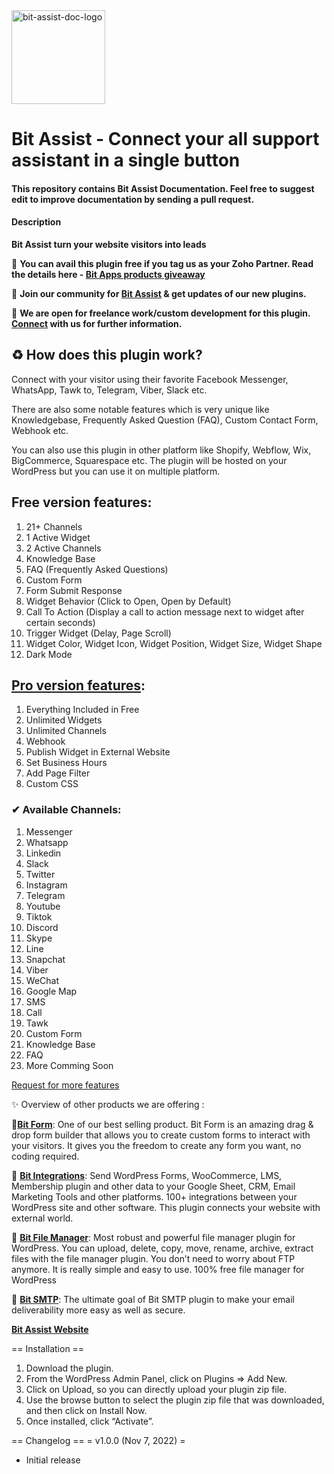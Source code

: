 <img src='https://docs.bit-assist.bitapps.pro/img/logo.svg' alt="bit-assist-doc-logo" height="150"> 


#  Bit Assist - Connect your all support assistant in a single button

#### This repository contains Bit Assist Documentation. Feel free to suggest edit to improve documentation by sending a pull request.

#### Description

**Bit Assist turn your website visitors into leads**

📢 **You can avail this plugin free if you tag us as your Zoho Partner. Read the details here - [Bit Apps products giveaway](https://www.bitapps.pro/zoho-partner-tag)**

📢 **Join our community for [Bit Assist](https://www.facebook.com/groups/bitappss) & get updates of our new plugins.**

📢 **We are open for freelance work/custom development for this plugin. [Connect](https://bitapps.pro/contact) with us for further information.**


## ♻ How does this plugin work?

Connect with your visitor using their favorite Facebook Messenger, WhatsApp, Tawk to, Telegram, Viber, Slack etc. 

There are also some notable features which is very unique like Knowledgebase, Frequently Asked Question (FAQ), Custom Contact Form, Webhook etc.
 
 You can also use this plugin in other platform like Shopify, Webflow, Wix, BigCommerce, Squarespace etc. The plugin will be hosted on your WordPress but you can use it on multiple platform.
 
 ## Free version features:
 1. 21+ Channels
 2. 1 Active Widget
 3. 2 Active Channels
 4. Knowledge Base
 5. FAQ (Frequently Asked Questions)
 6. Custom Form
 7. Form Submit Response
 8. Widget Behavior (Click to Open, Open by Default)
 9. Call To Action (Display a call to action message next to widget after  certain seconds)
 10. Trigger Widget (Delay, Page Scroll)
 11. Widget Color, Widget Icon, Widget Position, Widget Size, Widget Shape
 12. Dark Mode

## [Pro version features](https://www.bitapps.pro/bit-assist):
1. Everything Included in Free
2. Unlimited Widgets
3. Unlimited Channels
4. Webhook
5. Publish Widget in External Website
6. Set Business Hours
7. Add Page Filter
8. Custom CSS
 
### ✔ Available Channels:

1. Messenger
2. Whatsapp
3. Linkedin
4. Slack
5. Twitter
6. Instagram
7. Telegram
8. Youtube
9. Tiktok
10. Discord
11. Skype
12. Line
13. Snapchat
14. Viber
15. WeChat
16. Google Map
17. SMS
18. Call
19. Tawk
20. Custom Form
21. Knowledge Base
22. FAQ
23. More Comming Soon

 
[Request for more features](https://www.facebook.com/groups/bitapps/) 

✨ Overview of other products we are offering :

📝[**Bit Form**](https://wordpress.org/plugins/bit-form/): One of our best selling product. Bit Form is an amazing drag & drop form builder that allows you to create custom forms to interact with your visitors. It gives you the freedom to create any form you want, no coding required.

📧 [**Bit Integrations**](https://wordpress.org/plugins/bit-integrations//): Send WordPress Forms, WooCommerce, LMS, Membership plugin and other data to your Google Sheet, CRM, Email Marketing Tools and other platforms. 100+ integrations between your WordPress site and other software. This plugin connects your website with external world.

📧 [**Bit File Manager**](https://wordpress.org/plugins/file-manager/): Most robust and powerful file manager plugin for WordPress. You can upload, delete, copy, move, rename, archive, extract files with the file manager plugin. You don’t need to worry about FTP anymore. It is really simple and easy to use. 100% free file manager for WordPress

📧 [**Bit SMTP**](https://wordpress.org/plugins/bit-smtp/): The ultimate goal of Bit SMTP plugin to make your email deliverability more easy as well as secure.

**[Bit Assist Website](https://www.bitapps.pro/bit-assist/)**

== Installation ==

1. Download the plugin.
2. From the WordPress Admin Panel, click on Plugins => Add New.
3. Click on Upload, so you can directly upload your plugin zip file.
4. Use the browse button to select the plugin zip file that was downloaded, and then click on Install Now.
5. Once installed, click “Activate”.


== Changelog ==
= v1.0.0 (Nov 7, 2022) =
* Initial release
